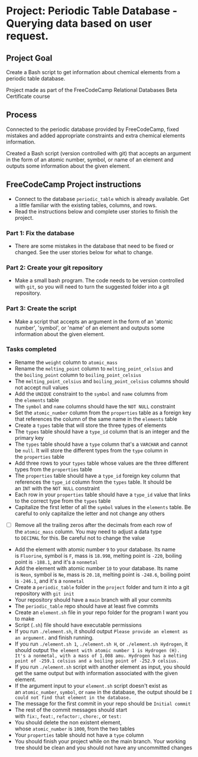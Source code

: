 # Project: Periodic Table Database - Querying data based on user request.

<!-- banner -->

## Project Goal
Create a Bash script to get information about chemical elements from a periodic table database.

Project made as part of the FreeCodeCamp Relational Databases Beta Certificate course

## Process

Connected to the periodic database provided by FreeCodeCamp, fixed mistakes and added appropriate constraints and extra chemical elements information.

Created a Bash script (version controlled with git) that accepts an argument in the form of an atomic number, symbol, or name of an element and outputs some information about the given element.

## FreeCodeCamp Project instructions


- Connect to the database `periodic_table` which is already available. Get a little familiar with the existing tables, columns, and rows.
- Read the instructions below and complete user stories to finish the project.

### Part 1: Fix the database

- There are some mistakes in the database that need to be fixed or changed. See the user stories below for what to change.

### Part 2: Create your git repository

- Make a small bash program. The code needs to be version controlled with `git`, so you will need to turn the suggested folder into a git repository.

### Part 3: Create the script

- Make a script that accepts an argument in the form of an 'atomic number', 'symbol', or 'name' of an element and outputs some information about the given element.

### Tasks completed

- Rename the `weight` column to `atomic_mass`
- Rename the `melting_point` column to `melting_point_celsius` and the `boiling_point` column to `boiling_point_celsius`
- The `melting_point_celsius` and `boiling_point_celsius` columns should not accept null values
- Add the `UNIQUE` constraint to the `symbol` and `name` columns from the `elements` table
- The `symbol` and `name` columns should have the `NOT NULL` constraint
- Set the `atomic_number` column from the `properties` table as a foreign key that references the column of the same name in the `elements` table
- Create a `types` table that will store the three types of elements
- The `types` table should have a `type_id` column that is an integer and the primary key
- The `types` table should have a `type` column that's a `VARCHAR` and cannot be `null`. It will store the different types from the `type` column in the `properties` table
- Add three rows to your `types` table whose values are the three different types from the `properties` table
- The `properties` table should have a `type_id` foreign key column that references the `type_id` column from the `types` table. It should be an `INT` with the `NOT NULL` constraint
- Each row in your `properties` table should have a `type_id` value that links to the correct type from the `types` table
- Capitalize the first letter of all the `symbol` values in the `elements` table. Be careful to only capitalize the letter and not change any others
- [ ] Remove all the trailing zeros after the decimals from each row of the `atomic_mass` column. You may need to adjust a data type to `DECIMAL` for this. Be careful not to change the value
- Add the element with atomic number `9` to your database. Its name is `Fluorine`, symbol is `F`, mass is `18.998`, melting point is `-220`, boiling point is `-188.1`, and it's a `nonmetal`
- Add the element with atomic number `10` to your database. Its name is `Neon`, symbol is `Ne`, mass is `20.18`, melting point is `-248.6`, boiling point is `-246.1`, and it's a `nonmetal`
- Create a `periodic_table` folder in the `project` folder and turn it into a git repository with `git init`
- Your repository should have a `main` branch with all your commits
- The `periodic_table` repo should have at least five commits
- Create an `element.sh` file in your repo folder for the program I want you to make
- Script (`.sh`) file should have executable permissions
- If you run `./element.sh`, it should output `Please provide an element as an argument.` and finish running.
- If you run `./element.sh 1`, `./element.sh H`, or `./element.sh Hydrogen`, it should output `The element with atomic number 1 is Hydrogen (H). It's a nonmetal, with a mass of 1.008 amu. Hydrogen has a melting point of -259.1 celsius and a boiling point of -252.9 celsius.`
- If you run `./element.sh` script with another element as input, you should get the same output but with information associated with the given element.
- If the argument input to your `element.sh` script doesn't exist as an `atomic_number`, `symbol`, or `name` in the database, the output should be `I could not find that element in the database.`
- The message for the first commit in your repo should be `Initial commit`
- The rest of the commit messages should start with `fix:`, `feat:`, `refactor:`, `chore:`, or `test:`
- You should delete the non existent element, whose `atomic_number` is `1000`, from the two tables
- Your `properties` table should not have a `type` column
- You should finish your project while on the main branch. Your working tree should be clean and you should not have any uncommitted changes

